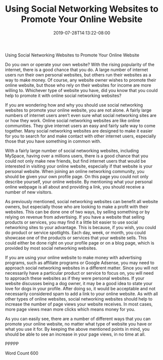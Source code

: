 ﻿---
title: "Using Social Networking Websites to Promote Your Online Website"
date: 2019-07-28T14:13:22-08:00
description: "Social Networking Tips for Web Success"
featured_image: "/images/Social Networking.jpg"
tags: ["Social Networking"]
---

Using Social Networking Websites to Promote Your Online Website

Do you own or operate your own website?  With the rising popularity of the internet, there is a good chance that you do. A large number of internet users run their own personal websites, but others run their websites as a way to make money.  Of course, any website owner wishes to promote their online website, but those who rely on their websites for income are more willing to. Whichever type of website you have, did you know that you could help to promote it with online social networking websites?

If you are wondering how and why you should use social networking websites to promote your online website, you are not alone. A fairly large numbers of internet users aren’t even sure what social networking sites are or how they work.  Online social networking websites are like online communities. They give internet users an easy and fairly safe way to come together.  Many social networking websites are designed to make it easier for you to search for and make contact with other internet users, especially those that you have something in common with.  

With a fairly large number of social networking websites, including MySpace, having over a millions users, there is a good chance that you could not only make new friends, but find internet users that would be interested in visiting your online website, especially if that website is your personal website. When joining an online networking community, you should be given your own profile page. On this page you could not only describe yourself, your online website. By mentioning what your personal online webpage is all about and providing a link, you should receive a number of new visitors.  

As previously mentioned, social networking websites can benefit all website owners, but especially those who are looking to make a profit with their websites.  This can be done one of two ways, by selling something or by relying on revenue from advertising.  If you have a website that selling products or services, you may find it a little bit easier to use social networking sites to your advantage.  This is because, if you wish, you could do product or service spotlights.  Each day, week, or month, you could showcase one of the products or services that your website sells.  This could either be done right on your profile page or on a blog page, which is provided by most social networking websites.

If you are using your online website to make money with advertising programs, such as affiliate programs or Google Adsense, you may need to approach social networking websites in a different matter. Since you will not necessarily have a particular product or service to focus on, you will need to approach these websites as if they were personal websites.  If your website discusses being a dog owner, it may be a good idea to state your love for dogs in your profile. After doing so, it would be acceptable and not necessarily considered spam to add a link to your online website.  As with all other types of online websites, social networking websites should help to increase the number of page views your website receives. In most cases, more page views mean more clicks which means money for you.

As you can easily see, there are a number of different ways that you can promote your online website, no matter what type of website you have or what you use it for.  By keeping the above mentioned points in mind, you should be able to see an increase in your page views, in no time at all.

PPPPP

Word Count 600

